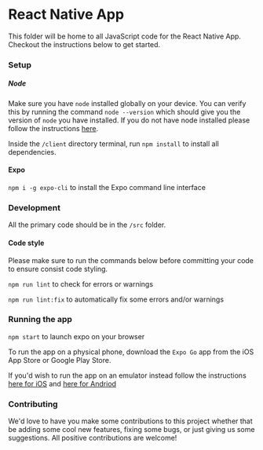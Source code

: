 # React Native App

This folder will be home to all JavaScript code for the React Native App. 
Checkout the instructions below to get started.

### Setup

##### Node
Make sure you have `node` installed globally on your device. You can verify this by running the command `node --version`
which should give you the version of `node` you have installed. If you do not have node installed please follow the
instructions [here](https://nodejs.org/en/download/).

Inside the `/client` directory terminal, run `npm install` to install all dependencies.

#### Expo

`npm i -g expo-cli` to install the Expo command line interface

### Development

All the primary code should be in the `/src` folder.

#### Code style
Please make sure to run the commands below before committing your code to ensure consist code styling.

`npm run lint` to check for errors or warnings

`npm run lint:fix` to automatically fix some errors and/or warnings

### Running the app

`npm start` to launch expo on your browser

To run the app on a physical phone, download the `Expo Go` app from the iOS App Store or Google Play Store.

If you'd wish to run the app on an emulator instead follow the instructions 
[here for iOS](https://docs.expo.dev/workflow/ios-simulator/) and 
[here for Andriod](https://docs.expo.dev/workflow/android-studio-emulator/)

### Contributing

We'd love to have you make some contributions to this project whether that be adding some cool new features, fixing 
some bugs, or just giving us some suggestions. All positive contributions are welcome!